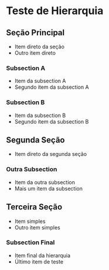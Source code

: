 # Teste de Hierarquia

## Seção Principal

- Item direto da seção
- Outro item direto

### Subsection A

- Item da subsection A
- Segundo item da subsection A

### Subsection B

- Item da subsection B
- Segundo item da subsection B

## Segunda Seção

- Item direto da segunda seção

### Outra Subsection

- Item da outra subsection
- Mais um item da subsection

## Terceira Seção

- Item simples
- Outro item simples

### Subsection Final

- Item final da hierarquia
- Último item de teste